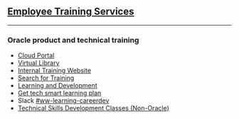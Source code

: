 ## [Employee Training Services](https://oradocs-prodapp.cec.ocp.oraclecloud.com/site/authsite/Employee-Training-Services/get-training-news.html)
---
### Oracle product and technical training
* [Cloud Portal](https://learn.oracle.com/ols/user-portal)
* [Virtual Library](http://app.internalcomms.oracle.com/e/er?s=2142201763&lid=228&elqTrackId=03E41F25D266DF89D8D8BD61C5DDE507&elq=c36675aa66fe433ba8e4039a92f5fb38&elqaid=2325&elqat=1)
* [Internal Training Website](http://app.internalcomms.oracle.com/e/er?s=2142201763&lid=1812&elqTrackId=69626994936E479F04A5894C7A1C84C9&elq=c36675aa66fe433ba8e4039a92f5fb38&elqaid=2325&elqat=1)
* [Search for Training](http://app.internalcomms.oracle.com/e/er?s=2142201763&lid=229&elqTrackId=915DD660B9FABE50E43C2D77500E2513&elq=c36675aa66fe433ba8e4039a92f5fb38&elqaid=2325&elqat=1)
* [Learning and Development](http://app.internalcomms.oracle.com/e/er?s=2142201763&lid=229&elqTrackId=915DD660B9FABE50E43C2D77500E2513&elq=c36675aa66fe433ba8e4039a92f5fb38&elqaid=2325&elqat=1)
* [ Get tech smart learning plan](http://app.internalcomms.oracle.com/e/er?s=2142201763&lid=5134&elqTrackId=852686395d194de097d7589f4aae2ce5&elq=c36675aa66fe433ba8e4039a92f5fb38&elqaid=2325&elqat=1)
* Slack [#ww-learning-careerdev](http://app.internalcomms.oracle.com/e/er?s=2142201763&lid=5135&elqTrackId=bac53ea6e9ae46ffb78b5714c4598ac2&elq=c36675aa66fe433ba8e4039a92f5fb38&elqaid=2325&elqat=1)
* [Technical Skills Development Classes (Non-Oracle)](https://oradocs-prodapp.cec.ocp.oraclecloud.com/site/authsite/Employee-Training-Services/technical-and-business-skills-training/technical-skills-development-classes-(non-oracle).html)
